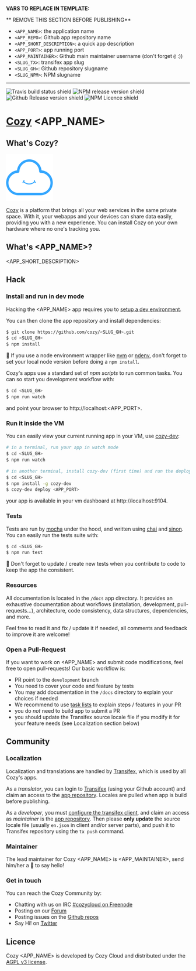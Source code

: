 **VARS TO REPLACE IN TEMPLATE:**

** REMOVE THIS SECTION BEFORE PUBLISHING**

- `<APP_NAME>`: the application name
- `<APP_REPO>`: Github app repository name
- `<APP_SHORT_DESCRIPTION>`: a quick app description
- `<APP_PORT>`: app running port
- `<APP_MAINTAINER>`: Github main maintainer username (don't forget `@` :))
- `<SLUG_TX>`: transifex app slug
- `<SLUG_GH>`: Github repository slugname
- `<SLUG_NPM>`: NPM slugname

---

![Travis build status shield](https://img.shields.io/travis/cozy/<APP_REPO>.svg)
![NPM release version shield](https://img.shields.io/npm/v/<SLUG_NPM>.svg)
![Github Release version shield](https://img.shields.io/github/release/cozy/<APP_REPO>.svg)
![NPM Licence shield](https://img.shields.io/npm/l/<SLUG_NPM>.svg)


[Cozy][cozy] <APP_NAME>
=======================


What's Cozy?
------------

![Cozy Logo](https://raw.githubusercontent.com/cozy/cozy-guidelines/master/templates/cozy_logo_small.svg)

[Cozy][cozy] is a platform that brings all your web services in the same private space.  With it, your webapps and your devices can share data easily, providing you with a new experience. You can install Cozy on your own hardware where no one's tracking you.


What's <APP_NAME>?
------------------

<APP_SHORT_DESCRIPTION>


Hack
----

### Install and run in dev mode

Hacking the <APP_NAME> app requires you to [setup a dev environment][setup].

You can then clone the app repository and install dependencies:

```sh
$ git clone https://github.com/cozy/<SLUG_GH>.git
$ cd <SLUG_GH>
$ npm install
```

:pushpin: If you use a node environment wrapper like [nvm] or [ndenv], don't forget to set your local node version before doing a `npm install`.

Cozy's apps use a standard set of _npm scripts_ to run common tasks. You can so start you development workflow with:

```sh
$ cd <SLUG_GH>
$ npm run watch
```

and point your browser to http://localhost:<APP_PORT>.


### Run it inside the VM

You can easily view your current running app in your VM, use [cozy-dev]:

```sh
# in a terminal, run your app in watch mode
$ cd <SLUG_GH>
$ npm run watch
```

```sh
# in another terminal, install cozy-dev (first time) and run the deploy
$ cd <SLUG_GH>
$ npm install -g cozy-dev
$ cozy-dev deploy <APP_PORT>
```

your app is available in your vm dashboard at http://localhost:9104.


### Tests

Tests are run by [mocha] under the hood, and written using [chai] and [sinon]. You can easily run the tests suite with:

```sh
$ cd <SLUG_GH>
$ npm run test
```

:pushpin: Don't forget to update / create new tests when you contribute to code to keep the app the consistent.


### Resources

All documentation is located in the `/docs` app directory. It provides an exhaustive documentation about workflows (installation, development, pull-requests…), architecture, code consistency, data structures, dependencies, and more.

Feel free to read it and fix / update it if needed, all comments and feedback to improve it are welcome!


### Open a Pull-Request

If you want to work on <APP_NAME> and submit code modifications, feel free to open pull-requests! Our basic workflow is:

- PR point to the `development` branch
- You need to cover your code and feature by tests
- You may add documentation in the `/docs` directory to explain your choices if needed
- We recommend to use [task lists][checkbox] to explain steps / features in your PR
- you do _not_ need to build app to submit a PR
- you should update the Transifex source locale file if you modify it for your feature needs (see Localization section below)


Community
---------

### Localization

Localization and translations are handled by [Transifex][tx], which is used by all Cozy's apps.

As a _translator_, you can login to [Transifex][tx-signin] (using your Github account) and claim an access to the [app repository][tx-app]. Locales are pulled when app is build before publishing.

As a _developer_, you must [configure the transifex client][tx-client], and claim an access as _maintainer_ is the [app repository][tx-app]. Then please **only update** the source locale file (usually `en.json` in client and/or server parts), and push it to Transifex repository using the `tx push` command.


### Maintainer

The lead maintainer for Cozy <APP_NAME> is <APP_MAINTAINER>, send him/her a :beers: to say hello!


### Get in touch

You can reach the Cozy Community by:

- Chatting with us on IRC [#cozycloud on Freenode][freenode]
- Posting on our [Forum][forum]
- Posting issues on the [Github repos][github]
- Say Hi! on [Twitter][twitter]


Licence
-------

Cozy <APP_NAME> is developed by Cozy Cloud and distributed under the [AGPL v3 license][agpl-3.0].



[cozy]: https://cozy.io "Cozy Cloud"
[setup]: https://dev.cozy.io/#set-up-the-development-environment "Cozy dev docs: Set up the Development Environment"
[agpl-3.0]: https://www.gnu.org/licenses/agpl-3.0.html
[tx]: https://www.transifex.com/cozy/
[tx-signin]: https://www.transifex.com/signin/
[tx-app]: https://www.transifex.com/cozy/<SLUG_TX>/dashboard/
[tx-client]: http://docs.transifex.com/client/
[freenode]: http://webchat.freenode.net/?randomnick=1&channels=%23cozycloud&uio=d4
[forum]: https://forum.cozy.io/
[github]: https://github.com/cozy/
[twitter]: https://twitter.com/mycozycloud
[nvm]: https://github.com/creationix/nvm
[ndenv]: https://github.com/riywo/ndenv
[cozy-dev]: https://github.com/cozy/cozy-dev/
[mocha]: https://mochajs.org/
[chai]: http://chaijs.com/
[sinon]: http://sinonjs.org/
[checkbox]: https://help.github.com/articles/basic-writing-and-formatting-syntax/#task-lists
